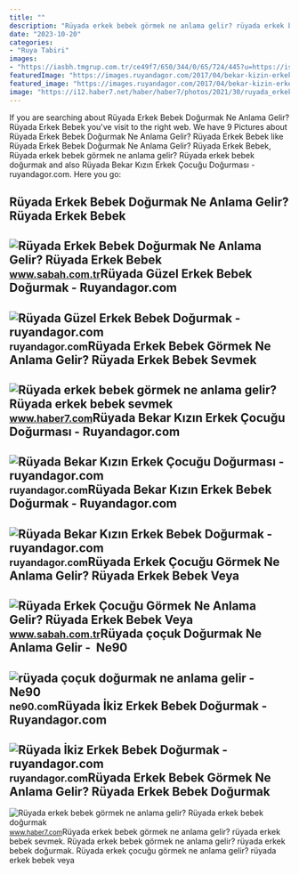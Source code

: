 ```yaml
---
title: ""
description: "Rüyada erkek bebek görmek ne anlama gelir? rüyada erkek bebek doğurmak"
date: "2023-10-20"
categories:
- "Ruya Tabiri"
images:
- "https://iasbh.tmgrup.com.tr/ce49f7/650/344/0/65/724/445?u=https://isbh.tmgrup.com.tr/sbh/2021/08/19/1629374596616.jpg"
featuredImage: "https://images.ruyandagor.com/2017/04/bekar-kizin-erkek-cocugu-dogurmasi-1149.jpg"
featured_image: "https://images.ruyandagor.com/2017/04/bekar-kizin-erkek-cocugu-dogurmasi-1149.jpg"
image: "https://i12.haber7.net/haber/haber7/photos/2021/30/ruyada_erkek_bebek_gormek_ne_anlama_gelir_ruyada_erkek_bebek_dogurmak_hayirli_midir_1627307510_8393.jpg"
---
```


If you are searching about Rüyada Erkek Bebek Doğurmak Ne Anlama Gelir? Rüyada Erkek Bebek you've visit to the right web. We have 9 Pictures about Rüyada Erkek Bebek Doğurmak Ne Anlama Gelir? Rüyada Erkek Bebek like Rüyada Erkek Bebek Doğurmak Ne Anlama Gelir? Rüyada Erkek Bebek, Rüyada erkek bebek görmek ne anlama gelir? Rüyada erkek bebek doğurmak and also Rüyada Bekar Kızın Erkek Çocuğu Doğurması - ruyandagor.com. Here you go:

Rüyada Erkek Bebek Doğurmak Ne Anlama Gelir? Rüyada Erkek Bebek
---------------------------------------------------------------

 ![Rüyada Erkek Bebek Doğurmak Ne Anlama Gelir? Rüyada Erkek Bebek](https://iasbh.tmgrup.com.tr/ce49f7/650/344/0/65/724/445?u=https://isbh.tmgrup.com.tr/sbh/2021/08/19/1629374596616.jpg) <small>www.sabah.com.tr</small>Rüyada Güzel Erkek Bebek Doğurmak - Ruyandagor.com
--------------------------------------------------

 ![Rüyada Güzel Erkek Bebek Doğurmak - ruyandagor.com](https://images.ruyandagor.com/2017/05/guzel-erkek-bebek-dogurmak-1544.jpg) <small>ruyandagor.com</small>Rüyada Erkek Bebek Görmek Ne Anlama Gelir? Rüyada Erkek Bebek Sevmek
--------------------------------------------------------------------

 ![Rüyada erkek bebek görmek ne anlama gelir? Rüyada erkek bebek sevmek](https://i12.haber7.net/haber/haber7/photos/2021/30/ruyada_erkek_bebek_gormek_ne_anlama_gelir_ruyada_erkek_bebek_dogurmak_hayirli_midir_1627307510_8393.jpg) <small>www.haber7.com</small>Rüyada Bekar Kızın Erkek Çocuğu Doğurması - Ruyandagor.com
----------------------------------------------------------

 ![Rüyada Bekar Kızın Erkek Çocuğu Doğurması - ruyandagor.com](https://images.ruyandagor.com/2017/04/bekar-kizin-erkek-cocugu-dogurmasi-1149.jpg) <small>ruyandagor.com</small>Rüyada Bekar Kızın Erkek Bebek Doğurmak - Ruyandagor.com
--------------------------------------------------------

 ![Rüyada Bekar Kızın Erkek Bebek Doğurmak - ruyandagor.com](https://images.ruyandagor.com/2017/05/bekar-kizin-erkek-bebek-dogurmak-1458.jpg) <small>ruyandagor.com</small>Rüyada Erkek Çocuğu Görmek Ne Anlama Gelir? Rüyada Erkek Bebek Veya
-------------------------------------------------------------------

 ![Rüyada Erkek Çocuğu Görmek Ne Anlama Gelir? Rüyada Erkek Bebek Veya](https://iasbh.tmgrup.com.tr/e893b0/752/395/0/101/724/481?u=https://isbh.tmgrup.com.tr/sbh/2022/04/19/ruyada-erkek-cocugu-gormek-ne-anlama-gelir-ruyada-erkek-cocugu-oldugunu-gormek-ve-sevmek-anlami-1650372447866.jpg) <small>www.sabah.com.tr</small>Rüyada çoçuk Doğurmak Ne Anlama Gelir - ️ Ne90
----------------------------------------------

 ![rüyada çoçuk doğurmak ne anlama gelir - ️ Ne90](https://iasbh.tmgrup.com.tr/a2234c/650/344/0/85/724/465?u=https://isbh.tmgrup.com.tr/sbh/2021/09/21/ruyada-bebek-dogurmak-ne-demek-ruyada-erkek-kiz-ve-ikiz-bebek-dogurmak-ne-anlama-gelir-1632219152803.jpg) <small>ne90.com</small>Rüyada İkiz Erkek Bebek Doğurmak - Ruyandagor.com
-------------------------------------------------

 ![Rüyada İkiz Erkek Bebek Doğurmak - ruyandagor.com](https://images.ruyandagor.com/2017/04/ikiz-erkek-bebek-dogurmak-1847.jpg) <small>ruyandagor.com</small>Rüyada Erkek Bebek Görmek Ne Anlama Gelir? Rüyada Erkek Bebek Doğurmak
----------------------------------------------------------------------

 ![Rüyada erkek bebek görmek ne anlama gelir? Rüyada erkek bebek doğurmak](https://i12.haber7.net/haber/haber7/photos/2021/06/ruyada_erkek_bebek_gormek_ne_anlama_gelir_ruyada_erkek_bebek_dogurmak_hayirli_midir_1613121103_0363.jpg) <small>www.haber7.com</small>Rüyada erkek bebek görmek ne anlama gelir? rüyada erkek bebek sevmek. Rüyada erkek bebek görmek ne anlama gelir? rüyada erkek bebek doğurmak. Rüyada erkek çocuğu görmek ne anlama gelir? rüyada erkek bebek veya
